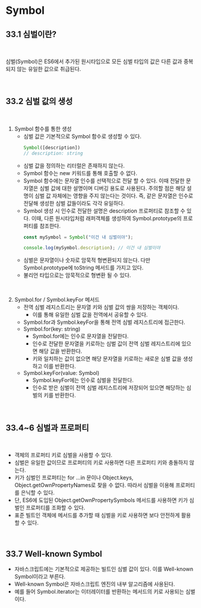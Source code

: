 # Symbol

## 33.1 심벌이란?

<br>

심벌(Symbol)은 ES6에서 추가된 원시타입으로 모든 심벌 타입의 값은 다른 값과 중복되지 않는 유일한 값으로 취급된다.

<br>

## 33.2 심벌 값의 생성

<br>

1. Symbol 함수를 통한 생성
   - 심벌 값은 기본적으로 Symbol 함수로 생성할 수 있다.
      ```js
      Symbol([description])
      // description: string
      ```
   - 심벌 값을 정의하는 리터럴은 존재하지 않는다.
   - Symbol 함수는 new 키워드를 통해 호출할 수 없다.
   - Symbol 함수에는 문자열 인수를 선택적으로 전달 할 수 있다. 이때 전달한 문자열은 심벌 값에 대한 설명이며 디버깅 용도로 사용된다. 주의할 점은 해당 설명이 심벌 값 자체에는 영향을 주지 않는다는 것이다. 즉, 같은 문자열은 인수로 전달해 생성한 심벌 값들이라도 각각 유일하다.
   - Symbol 생성 시 인수로 전달한 설명은 description 프로퍼티로 참조할 수 있다. 이때, 다른 원시타입처럼 래퍼객체를 생성하여 Symbol.prototype의 프로퍼티를 참조한다.
      ```js
      const mySymbol = Symbol("이건 내 심벌이야");

      console.log(mySymbol.description); // 이건 내 심벌이야
      ```
   - 심벌은 문자열이나 숫자로 암묵적 형변환되지 않는다. 다만 Symbol.prototype에 toString 메서드를 가지고 있다.
   - 불리언 타입으로는 암묵적으로 형변환 될 수 있다.

<br>

2. Symbol.for / Symbol.keyFor 메서드
   - 전역 심벌 레지스트리는 문자열 키와 심벌 값의 쌍을 저장하는 객체이다.
      - 이를 통해 유일한 심벌 값을 전역에서 공유할 수 있다.
   - Symbol.for과 Symbol.keyFor을 통해 전역 심벌 레지스트리에 접근한다.
   - Symbol.for(key: string)
      - Symbol.for에는 인수로 문자열을 전달한다.
      - 인수로 전달한 문자열을 키로하는 심벌 값이 전역 심벌 레지스트리에 있으면 해당 값을 반환한다.
      - 키와 일치하는 값이 없으면 해당 문자열을 키로하는 새로운 심벌 값을 생성하고 이를 반환한다.
   - Symbol.keyFor(value: Symbol)
      - Symbol.keyFor에는 인수로 심벌을 전달한다.
      - 인수로 받은 심벌이 전역 심벌 레지스트리에 저장되어 있으면 해당하는 심벌의 키를 반환한다.

<br>

## 33.4~6 심벌과 프로퍼티

<br>

- 객체의 프로퍼티 키로 심벌을 사용할 수 있다.
- 심벌은 유일한 값이므로 프로퍼티의 키로 사용하면 다른 프로퍼티 키와 충돌하지 않는다.
- 키가 심벌인 프로퍼티는 for ...in 문이나 Object.keys, Object.getOwnPropertyNames로 찾을 수 없다. 따라서 심벌을 이용해 프로퍼티를 은닉할 수 있다.
- 단, ES6에 도입된 Object.getOwnPropertySymbols 메서드를 사용하면 키가 심벌인 프로퍼티를 조화할 수 있다.
- 표준 빌트인 객체에 메서드를 추가할 때 심벌을 키로 사용하면 보다 안전하게 활용할 수 있다.

<br>

## 33.7 Well-known Symbol

- 자바스크립트에는 기본적으로 제공하는 빌트인 심벌 값이 있다. 이를 Well-known Symbol이라고 부른다.
- Well-known Symbol은 자바스크립트 엔진의 내부 알고리즘에 사용된다.
- 예를 들어 Symbol.iterator는 이터레이터를 반환하는 메서드의 키로 사용되는 심벌이다.